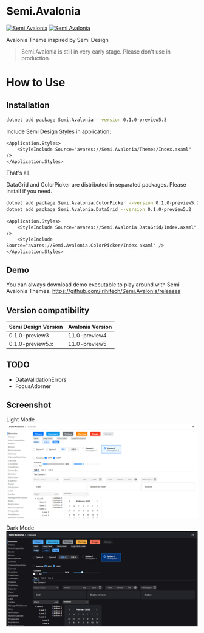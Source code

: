 # Semi.Avalonia

[![Semi Avalonia](https://img.shields.io/nuget/v/Semi.Avalonia.svg?color=red&style=flat-square)](https://www.nuget.org/packages/Semi.Avalonia/)
[![Semi Avalonia](https://img.shields.io/nuget/dt/Semi.Avalonia.svg?style=flat-square)](https://www.nuget.org/packages/Semi.Avalonia/)

Avalonia Theme inspired by Semi Design

> Semi.Avalonia is still in very early stage. Please don't use in production.

# How to Use

## Installation
```bash
dotnet add package Semi.Avalonia --version 0.1.0-preview5.3
```
Include Semi Design Styles in application:

```xaml
<Application.Styles>
    <StyleInclude Source="avares://Semi.Avalonia/Themes/Index.axaml" />
</Application.Styles>
```

That's all. 

DataGrid and ColorPicker are distributed in separated packages. Please install if you need. 
```bash
dotnet add package Semi.Avalonia.ColorPicker --version 0.1.0-preview5.2
dotnet add package Semi.Avalonia.DataGrid --version 0.1.0-preview5.2
```
```xaml
<Application.Styles>
    <StyleInclude Source="avares://Semi.Avalonia.DataGrid/Index.axaml" />
    <StyleInclude Source="avares://Semi.Avalonia.ColorPicker/Index.axaml" />
</Application.Styles>
```

## Demo

You can always download demo executable to play around with Semi Avalonia Themes.
https://github.com/irihitech/Semi.Avalonia/releases

## Version compatibility

| Semi Design Version | Avalonia Version|
|:--------------------|:---|
| 0.1.0-preview3      |11.0-preview4|
| 0.1.0-preview5.x    |11.0-preview5|

## TODO
* DataValidationErrors
* FocusAdorner

## Screenshot

Light Mode
![Light](./docs/Light.png)

Dark Mode
![Dark](./docs/Dark.png)